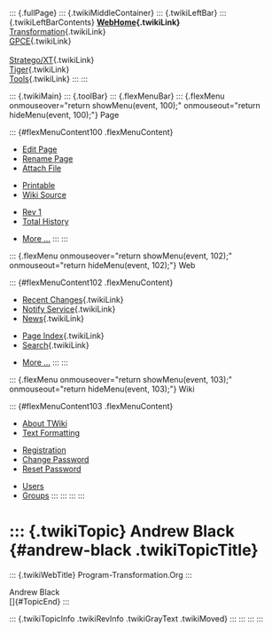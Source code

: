 ::: {.fullPage}
::: {.twikiMiddleContainer}
::: {.twikiLeftBar}
::: {.twikiLeftBarContents}
**[WebHome](WebHome){.twikiLink}**\
[Transformation](../Transform/WebHome){.twikiLink}\
[GPCE](../Gpce/WebHome){.twikiLink}\
\
[Stratego/XT](../Stratego/WebHome){.twikiLink}\
[Tiger](../Tiger/WebHome){.twikiLink}\
[Tools](../Tools/WebHome){.twikiLink}
:::
:::

::: {.twikiMain}
::: {.toolBar}
::: {.flexMenuBar}
::: {.flexMenu onmouseover="return showMenu(event, 100);" onmouseout="return hideMenu(event, 100);"}
Page

::: {#flexMenuContent100 .flexMenuContent}
-   [Edit
    Page](http://www.program-transformation.org/edit/Main/AndrewBlack?t=1536827479)
-   [Rename
    Page](http://www.program-transformation.org/rename/Main/AndrewBlack)
-   [Attach
    File](http://www.program-transformation.org/attach/Main/AndrewBlack)

<!-- -->

-   [Printable](http://www.program-transformation.org/view/Main/AndrewBlack?skin=print.pattern)
-   [Wiki
    Source](http://www.program-transformation.org/view/Main/AndrewBlack?skin=text&raw=on&contenttype=text/plain)

<!-- -->

-   [Rev
    1](http://www.program-transformation.org/view/Main/AndrewBlack?rev=1.1)
-   [Total
    History](http://www.program-transformation.org/rdiff/Main/AndrewBlack)

<!-- -->

-   [More
    \...](http://www.program-transformation.org/oops/Main/AndrewBlack?template=oopsmore&param1=1.1&param2=1.1)
:::
:::

::: {.flexMenu onmouseover="return showMenu(event, 102);" onmouseout="return hideMenu(event, 102);"}
Web

::: {#flexMenuContent102 .flexMenuContent}
-   [Recent Changes](WebChanges){.twikiLink}
-   [Notify Service](WebNotify){.twikiLink}
-   [News](WebNews){.twikiLink}

<!-- -->

-   [Page Index](WebIndex){.twikiLink}
-   [Search](WebSearch){.twikiLink}

<!-- -->

-   [More
    \...](http://www.program-transformation.org/oops/Main/AndrewBlack?template=oopsmore&param1=1.1&param2=1.1)
:::
:::

::: {.flexMenu onmouseover="return showMenu(event, 103);" onmouseout="return hideMenu(event, 103);"}
Wiki

::: {#flexMenuContent103 .flexMenuContent}
-   [About
    TWiki](http://www.program-transformation.org/view/TWiki/WebHome)
-   [Text
    Formatting](http://www.program-transformation.org/view/TWiki/TextFormattingRules)

<!-- -->

-   [Registration](http://www.program-transformation.org/view/TWiki/TWikiRegistration)
-   [Change
    Password](http://www.program-transformation.org/view/TWiki/ChangePassword)
-   [Reset
    Password](http://www.program-transformation.org/view/TWiki/ResetPassword)

<!-- -->

-   [Users](http://www.program-transformation.org/view/Main/TWikiUsers)
-   [Groups](http://www.program-transformation.org/view/Main/TWikiGroups)
:::
:::
:::
:::

::: {.twikiTopic}
Andrew Black {#andrew-black .twikiTopicTitle}
============

::: {.twikiWebTitle}
Program-Transformation.Org
:::

Andrew Black\
[]{#TopicEnd}
:::

::: {.twikiTopicInfo .twikiRevInfo .twikiGrayText .twikiMoved}
:::
:::
:::
:::
